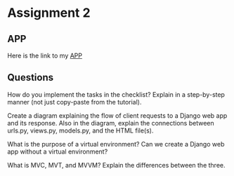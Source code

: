 # Assignment 2

## APP
Here is the link to my [APP](https://hafizbackpack.adaptable.app/main/)

## Questions
How do you implement the tasks in the checklist? Explain in a step-by-step manner (not just copy-paste from the tutorial).

Create a diagram explaining the flow of client requests to a Django web app and its response. Also in the diagram, explain the connections between urls.py, views.py, models.py, and the HTML file(s).

What is the purpose of a virtual environment? Can we create a Django web app without a virtual environment?

What is MVC, MVT, and MVVM? Explain the differences between the three.
